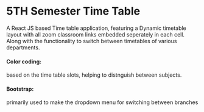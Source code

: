 # 5TH Semester Time Table

A React JS based Time table application, featuring a Dynamic timetable layout with all zoom classroom links embedded seperately in each cell. Along with the functionality to switch between timetables of various departments.

#### Color coding:
  based on the time table slots, helping to distnguish between subjects.
#### Bootstrap:
  primarily used to make the dropdown menu for switching between branches
